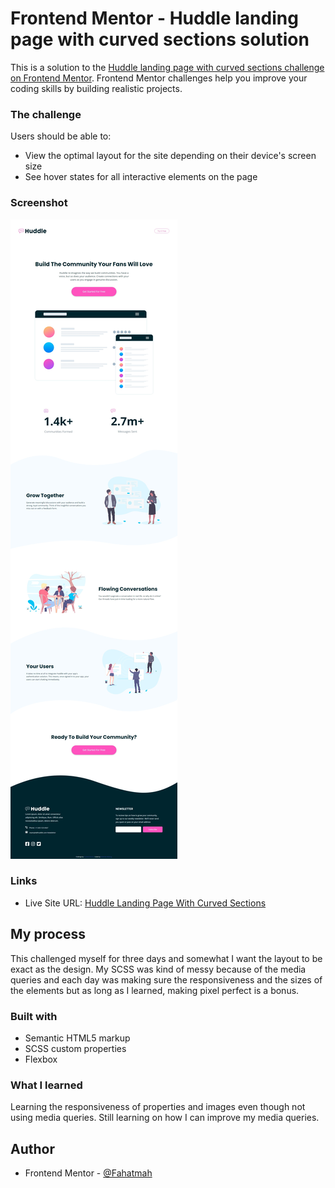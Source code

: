 # Frontend Mentor - Huddle landing page with curved sections solution

This is a solution to the [Huddle landing page with curved sections challenge on Frontend Mentor](https://www.frontendmentor.io/challenges/huddle-landing-page-with-curved-sections-5ca5ecd01e82137ec91a50f2). Frontend Mentor challenges help you improve your coding skills by building realistic projects. 

### The challenge

Users should be able to:

- View the optimal layout for the site depending on their device's screen size
- See hover states for all interactive elements on the page

### Screenshot

![](/assets/Screenshot.jpeg)

### Links

- Live Site URL: [Huddle Landing Page With Curved Sections](https://huddle-landing-page-curved-sections-frontend.netlify.app/)

## My process
This challenged myself for three days and somewhat I want the layout to be exact as the design. My SCSS was kind of messy because of the media queries and each day was making sure the responsiveness and the sizes of the elements but as long as I learned, making pixel perfect is a bonus. 

### Built with

- Semantic HTML5 markup
- SCSS custom properties
- Flexbox

### What I learned

Learning the responsiveness of properties and images even though not using media queries. Still learning on how I can improve my media queries.

## Author

- Frontend Mentor - [@Fahatmah](https://www.frontendmentor.io/profile/Fahatmah)
